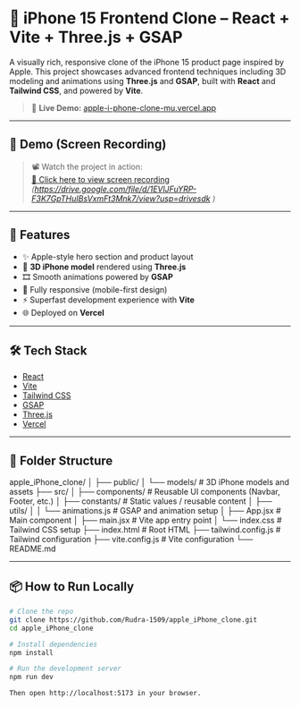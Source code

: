 # 📱 iPhone 15 Frontend Clone – React + Vite + Three.js + GSAP

A visually rich, responsive clone of the iPhone 15 product page inspired by Apple. This project showcases advanced frontend techniques including 3D modeling and animations using **Three.js** and **GSAP**, built with **React** and **Tailwind CSS**, and powered by **Vite**.

> 🎯 **Live Demo:** [apple-i-phone-clone-mu.vercel.app](https://apple-i-phone-clone-mu.vercel.app/)

---

## 🎥 Demo (Screen Recording)

> 📽️ Watch the project in action:  
[📎 Click here to view screen recording](#) *(https://drive.google.com/file/d/1EVlJFuYRP-F3K7GpTHuIBsVxmFt3Mnk7/view?usp=drivesdk )*

---

## 🚀 Features

- ✨ Apple-style hero section and product layout
- 🧊 **3D iPhone model** rendered using **Three.js**
- 🎞️ Smooth animations powered by **GSAP**
- 📱 Fully responsive (mobile-first design)
- ⚡ Superfast development experience with **Vite**
- 🌐 Deployed on **Vercel**

---

## 🛠️ Tech Stack

- [React](https://reactjs.org/)
- [Vite](https://vitejs.dev/)
- [Tailwind CSS](https://tailwindcss.com/)
- [GSAP](https://greensock.com/gsap/)
- [Three.js](https://threejs.org/)
- [Vercel](https://vercel.com/)

---

## 🧩 Folder Structure

apple_iPhone_clone/
│
├── public/
│ └── models/ # 3D iPhone models and assets
├── src/
│ ├── components/ # Reusable UI components (Navbar, Footer, etc.)
│ ├── constants/ # Static values / reusable content
│ ├── utils/
│ │ └── animations.js # GSAP and animation setup
│ ├── App.jsx # Main component
│ ├── main.jsx # Vite app entry point
│ └── index.css # Tailwind CSS setup
├── index.html # Root HTML
├── tailwind.config.js # Tailwind configuration
├── vite.config.js # Vite configuration
└── README.md


---

## 📦 How to Run Locally

```bash
# Clone the repo
git clone https://github.com/Rudra-1509/apple_iPhone_clone.git
cd apple_iPhone_clone

# Install dependencies
npm install

# Run the development server
npm run dev

Then open http://localhost:5173 in your browser.